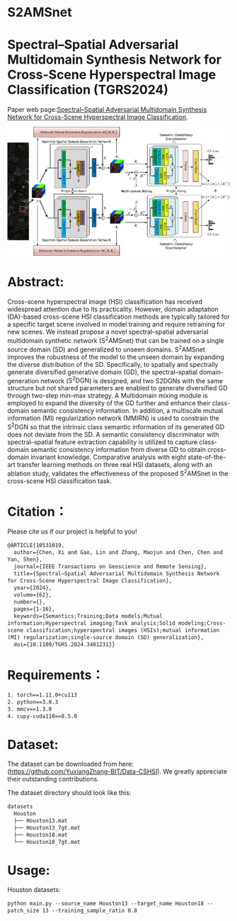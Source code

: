 # S2AMSnet
# Spectral–Spatial Adversarial Multidomain Synthesis Network for Cross-Scene Hyperspectral Image Classification (TGRS2024)

Paper web page:[Spectral–Spatial Adversarial Multidomain Synthesis Network for Cross-Scene Hyperspectral Image Classification](https://ieeexplore.ieee.org/document/10531019).

![S2AMSnet](figure/S2AMSnet.png)

# Abstract:
Cross-scene hyperspectral image (HSI) classification has received widespread attention due to its practicality. However, domain adaptation (DA)-based cross-scene HSI classification methods are typically tailored for a specific target scene involved in model training and require retraining for new scenes. We instead propose a novel spectral–spatial adversarial multidomain synthetic network ($\mathrm{S}^2\mathrm{AMSnet}$) that can be trained on a single source domain (SD) and generalized to unseen domains. $\mathrm{S}^2\mathrm{AMSnet}$ improves the robustness of the model to the unseen domain by expanding the diverse distribution of the SD. Specifically, to spatially and spectrally generate diversified generative domain (GD), the spectral–spatial domain-generation network ($\mathrm{S}^2\mathrm{DGN}$) is designed, and two S2DGNs with the same structure but not shared parameters are enabled to generate diversified GD through two-step min–max strategy. A Multidomain mixing module is employed to expand the diversity of the GD further and enhance their class-domain semantic consistency information. In addition, a multiscale mutual information (MI) regularization network (MMIRN) is used to constrain the $\mathrm{S}^2\mathrm{DGN}$ so that the intrinsic class semantic information of its generated GD does not deviate from the SD. A semantic consistency discriminator with spectral–spatial feature extraction capability is utilized to capture class-domain semantic consistency information from diverse GD to obtain cross-domain invariant knowledge. Comparative analysis with eight state-of-the-art transfer learning methods on three real HSI datasets, along with an ablation study, validates the effectiveness of the proposed $\mathrm{S}^2\mathrm{AMSnet}$ in the cross-scene HSI classification task.

# Citation：
Please cite us if our project is helpful to you!
```
@ARTICLE{10531019,
  author={Chen, Xi and Gao, Lin and Zhang, Maojun and Chen, Chen and Yan, Shen},
  journal={IEEE Transactions on Geoscience and Remote Sensing}, 
  title={Spectral–Spatial Adversarial Multidomain Synthesis Network for Cross-Scene Hyperspectral Image Classification}, 
  year={2024},
  volume={62},
  number={},
  pages={1-16},
  keywords={Semantics;Training;Data models;Mutual information;Hyperspectral imaging;Task analysis;Solid modeling;Cross-scene classification;hyperspectral images (HSIs);mutual information (MI) regularization;single-source domain (SD) generalization},
  doi={10.1109/TGRS.2024.3401231}}
```

# Requirements：
```
1. torch==1.11.0+cu113
2. python==3.8.3
3. mmcv==1.3.0
4. cupy-cuda110==8.5.0
```
# Dataset:
The dataset can be downloaded from here: (https://github.com/YuxiangZhang-BIT/Data-CSHSI). We greatly appreciate their outstanding contributions.

The dataset directory should look like this:
```
datasets
  Houston
  ├── Houston13.mat
  ├── Houston13_7gt.mat
  ├── Houston18.mat
  └── Houston18_7gt.mat
```

# Usage:
Houston datasets:
```
python main.py --source_name Houston13 --target_name Houston18 --patch_size 13 --training_sample_ratio 0.8
```

